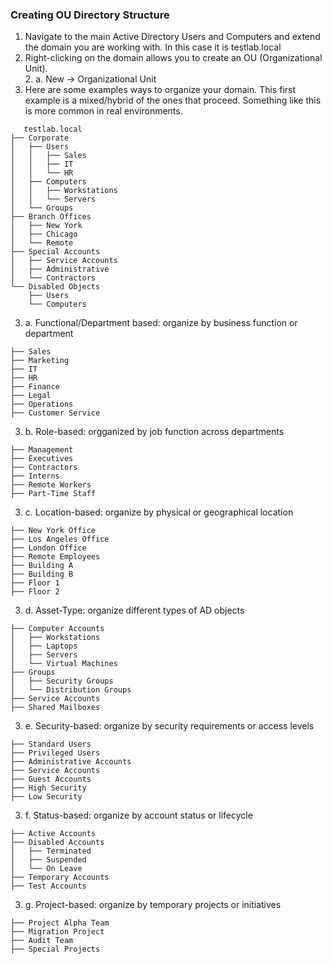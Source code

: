 ### Creating OU Directory Structure
1. Navigate to the main Active Directory Users and Computers and extend the domain you are working with. In this case it is testlab.local
2. Right-clicking on the domain allows you to create an OU (Organizational Unit).  
      2. a. New → Organizational Unit
3. Here are some examples ways to organize your domain. This first example is a mixed/hybrid of the ones that proceed. Something like this is more common in real environments.
```
   testlab.local
├── Corporate
│   ├── Users
│   │   ├── Sales
│   │   ├── IT
│   │   └── HR
│   ├── Computers
│   │   ├── Workstations
│   │   └── Servers
│   └── Groups
├── Branch Offices
│   ├── New York
│   ├── Chicago
│   └── Remote
├── Special Accounts
│   ├── Service Accounts
│   ├── Administrative
│   └── Contractors
└── Disabled Objects
    ├── Users
    └── Computers
```
3. a. Functional/Department based: organize by business function or department
```
├── Sales
├── Marketing  
├── IT
├── HR
├── Finance
├── Legal
├── Operations
├── Customer Service
```
3. b. Role-based: orgganized by job function across departments
```
├── Management
├── Executives
├── Contractors
├── Interns
├── Remote Workers
├── Part-Time Staff
```
3. c. Location-based: organize by physical or geographical location
```
├── New York Office
├── Los Angeles Office
├── London Office
├── Remote Employees
├── Building A
├── Building B
├── Floor 1
├── Floor 2
```
3. d. Asset-Type: organize different types of AD objects
```├── User Accounts
├── Computer Accounts
│   ├── Workstations
│   ├── Laptops
│   ├── Servers
│   └── Virtual Machines
├── Groups
│   ├── Security Groups
│   └── Distribution Groups
├── Service Accounts
├── Shared Mailboxes
```
3. e. Security-based: organize by security requirements or access levels
```
├── Standard Users
├── Privileged Users
├── Administrative Accounts
├── Service Accounts
├── Guest Accounts
├── High Security
├── Low Security
```
3. f. Status-based: organize by account status or lifecycle
```
├── Active Accounts
├── Disabled Accounts
│   ├── Terminated
│   ├── Suspended
│   └── On Leave
├── Temporary Accounts
├── Test Accounts
```
3. g. Project-based: organize by temporary projects or initiatives
```
├── Project Alpha Team
├── Migration Project
├── Audit Team
├── Special Projects
```

